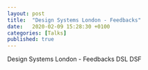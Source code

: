 ```yaml
---
layout: post
title:  "Design Systems London - Feedbacks"
date:   2020-02-09 15:28:30 +0100
categories: [Talks]
published: true
---
```

 Design Systems London - Feedbacks	DSL DSF